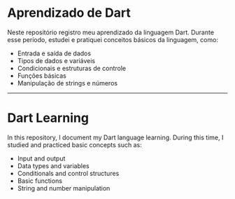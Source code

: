 # Aprendizado de Dart

Neste repositório registro meu aprendizado da linguagem Dart. Durante esse período, estudei e pratiquei conceitos básicos da linguagem, como:

- Entrada e saída de dados  
- Tipos de dados e variáveis  
- Condicionais e estruturas de controle  
- Funções básicas  
- Manipulação de strings e números  

---

# Dart Learning

In this repository, I document my Dart language learning. During this time, I studied and practiced basic concepts such as:

- Input and output  
- Data types and variables  
- Conditionals and control structures  
- Basic functions  
- String and number manipulation  
